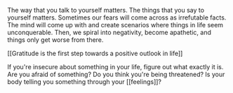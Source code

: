The way that you talk to yourself matters. The things that you say to yourself matters. Sometimes our fears will come across as irrefutable facts. The mind will come up with and create scenarios where things in life seem unconquerable. Then, we spiral into negativity, become apathetic, and things only get worse from there.

[[Gratitude is the first step towards a positive outlook in life]]

If you're insecure about something in your life, figure out what exactly it is. Are you afraid of something? Do you think you're being threatened? Is your body telling you something through your [[feelings]]?